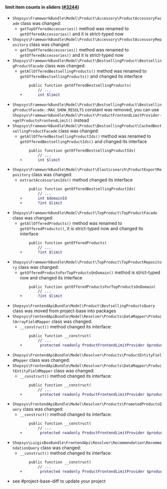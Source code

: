 #### limit item counts in sliders ([#3244](https://github.com/shopsys/shopsys/pull/3244))

-   `Shopsys\FrameworkBundle\Model\Product\Accessory\ProductAccessoryFacade` class was changed:
    -   `getTopOfferedAccessories()` method was renamed to `getOfferedAccessories()` and it is strict-typed now
-   `Shopsys\FrameworkBundle\Model\Product\Accessory\ProductAccessoryRepository` class was changed:
    -   `getTopOfferedAccessories()` method was renamed to `getOfferedAccessories()` and it is strict-typed now
-   `Shopsys\FrameworkBundle\Model\Product\BestsellingProduct\BestsellingProductFacade` class was changed:
    -   `getAllOfferedBestsellingProducts()` method was renamed to `getOfferedBestsellingProducts()` and changed its interface
        ```diff
            public function getOfferedBestsellingProducts(
                // ...
        +       int $limit
        ```
-   `Shopsys\FrameworkBundle\Model\Product\BestsellingProduct\BestsellingProductFacade::MAX_SHOW_RESULTS` constant was removed, you can use `Shopsys\FrameworkBundle\Model\Product\ProductFrontendLimitProvider->getProductsFrontendLimit()` instead
-   `Shopsys\FrameworkBundle\Model\Product\BestsellingProduct\CachedBestsellingProductFacade` class was changed:
    -   `getAllOfferedBestsellingProductIds()` method was renamed to `getOfferedBestsellingProductIds()` and changed its interface
        ```diff
            public function getOfferedBestsellingProductIds(
                // ...
        +       int $limit
        ```
-   `Shopsys\FrameworkBundle\Model\Product\Elasticsearch\ProductExportRepository` class was changed:
    -   `extractAccessoriesIds()` method changed its interface
        ```diff
            public function getOfferedBestsellingProductIds(
                // ...
        +       int $domainId
        +       ?int $limit
        ```
-   `Shopsys\FrameworkBundle\Model\Product\TopProduct\TopProductFacade` class was changed:
    -   `getAllOfferedProducts()` method was renamed to `getOfferedProducts()`, it is strict-typed now and changed its interface
        ```diff
            public function getOfferedProducts(
                // ...
        +       ?int $limit
        ```
-   `Shopsys\FrameworkBundle\Model\Product\TopProduct\TopProductRepository` class was changed:
    -   `getOfferedProductsForTopProductsOnDomain()` method is strict-typed now and changed its interface
        ```diff
            public function getOfferedProductsForTopProductsOnDomain(
                // ...
        +       ?int $limit
        ```
-   `Shopsys\FrontendApiBundle\Model\Product\BestsellingProductsQuery` class was moved from project-base into packages
-   `Shopsys\FrontendApiBundle\Model\Resolver\Products\DataMapper\ProductArrayFieldMapper` class was changed:
    -   `__construct()` method changed its interface:
        ```diff
            public function __construct(
                // ...
        +        protected readonly ProductFrontendLimitProvider $productFrontendLimitProvider,
        ```
-   `Shopsys\FrontendApiBundle\Model\Resolver\Products\ProductEntityFieldMapper` class was changed:
-   `Shopsys\FrontendApiBundle\Model\Resolver\Products\DataMapper\ProductEntityFieldMapper` class was changed:
    -   `__construct()` method changed its interface:
        ```diff
            public function __construct(
                // ...
        +        protected readonly ProductFrontendLimitProvider $productFrontendLimitProvider,
        ```
-   `Shopsys\FrontendApiBundle\Model\Resolver\Products\PromotedProductsQuery` class was changed:
    -   `__construct()` method changed its interface:
        ```diff
            public function __construct(
                // ...
        +        protected readonly ProductFrontendLimitProvider $productFrontendLimitProvider,
        ```
-   `Shopsys\LuigisBoxBundle\FrontendApi\Resolver\Recommendation\RecommendationQuery` class was changed:
    -   `__construct()` method changed its interface:
        ```diff
            public function __construct(
                // ...
        +        protected readonly ProductFrontendLimitProvider $productFrontendLimitProvider,
        ```
-   see #project-base-diff to update your project
